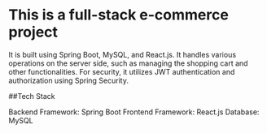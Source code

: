# This is a full-stack e-commerce project
It is built using Spring Boot, MySQL, and React.js. It handles various operations on the server side, such as managing the shopping cart and other functionalities. For security, it utilizes JWT authentication and authorization using Spring Security.

##Tech Stack

Backend Framework: Spring Boot
Frontend Framework: React.js
Database: MySQL
